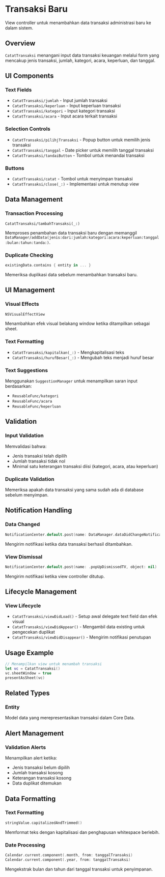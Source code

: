 # Transaksi Baru

View controller untuk menambahkan data transaksi administrasi baru ke dalam sistem.

## Overview

``CatatTransaksi`` menangani input data transaksi keuangan melalui form yang mencakup jenis transaksi, jumlah, kategori, acara, keperluan, dan tanggal.

## UI Components

### Text Fields
- ``CatatTransaksi/jumlah`` - Input jumlah transaksi
- ``CatatTransaksi/keperluan`` - Input keperluan transaksi
- ``CatatTransaksi/kategori`` - Input kategori transaksi
- ``CatatTransaksi/acara`` - Input acara terkait transaksi

### Selection Controls
- ``CatatTransaksi/pilihjTransaksi`` - Popup button untuk memilih jenis transaksi
- ``CatatTransaksi/tanggal`` - Date picker untuk memilih tanggal transaksi
- ``CatatTransaksi/tandaiButton`` - Tombol untuk menandai transaksi

### Buttons
- ``CatatTransaksi/catat`` - Tombol untuk menyimpan transaksi
- ``CatatTransaksi/close(_:)`` - Implementasi untuk menutup view

## Data Management

### Transaction Processing

``CatatTransaksi/tambahTransaksi(_:)``

Memproses penambahan data transaksi baru dengan memanggil ``DataManager/addData(jenis:dari:jumlah:kategori:acara:keperluan:tanggal:bulan:tahun:tanda:)``.

### Duplicate Checking
```swift
existingData.contains { entity in ... }
```
Memeriksa duplikasi data sebelum menambahkan transaksi baru.

## UI Management

### Visual Effects
```swift
NSVisualEffectView
```
Menambahkan efek visual belakang window ketika ditampilkan sebagai sheet.

### Text Formatting
- ``CatatTransaksi/kapitalkan(_:)`` - Mengkapitalisasi teks
- ``CatatTransaksi/hurufBesar(_:)`` - Mengubah teks menjadi huruf besar

### Text Suggestions
Menggunakan ``SuggestionManager`` untuk menampilkan saran input berdasarkan:
- ``ReusableFunc/kategori``
- ``ReusableFunc/acara``
- ``ReusableFunc/keperluan``

## Validation

### Input Validation
Memvalidasi bahwa:
- Jenis transaksi telah dipilih
- Jumlah transaksi tidak nol
- Minimal satu keterangan transaksi diisi (kategori, acara, atau keperluan)

### Duplicate Validation
Memeriksa apakah data transaksi yang sama sudah ada di database sebelum menyimpan.

## Notification Handling

### Data Changed
```swift
NotificationCenter.default.post(name: DataManager.dataDidChangeNotification, object: nil, userInfo: ["newItem": id])
```
Mengirim notifikasi ketika data transaksi berhasil ditambahkan.

### View Dismissal
```swift
NotificationCenter.default.post(name: .popUpDismissedTV, object: nil)
```
Mengirim notifikasi ketika view controller ditutup.

## Lifecycle Management

### View Lifecycle
- ``CatatTransaksi/viewDidLoad()`` - Setup awal delegate text field dan efek visual
- ``CatatTransaksi/viewDidAppear()`` - Mengambil data existing untuk pengecekan duplikat
- ``CatatTransaksi/viewDidDisappear()`` - Mengirim notifikasi penutupan

## Usage Example

```swift
// Menampilkan view untuk menambah transaksi
let vc = CatatTransaksi()
vc.sheetWindow = true
presentAsSheet(vc)
```

## Related Types

### Entity
Model data yang merepresentasikan transaksi dalam Core Data.

## Alert Management

### Validation Alerts
Menampilkan alert ketika:
- Jenis transaksi belum dipilih
- Jumlah transaksi kosong
- Keterangan transaksi kosong
- Data duplikat ditemukan

## Data Formatting

### Text Formatting
```swift
stringValue.capitalizedAndTrimmed()
```
Memformat teks dengan kapitalisasi dan penghapusan whitespace berlebih.

### Date Processing
```swift
Calendar.current.component(.month, from: tanggalTransaksi)
Calendar.current.component(.year, from: tanggalTransaksi)
```
Mengekstrak bulan dan tahun dari tanggal transaksi untuk penyimpanan.
